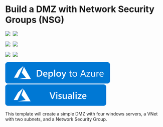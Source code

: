 # Build a DMZ with Network Security Groups (NSG)

<IMG SRC="https://azurequickstartsservice.blob.core.windows.net/badges/301-dmz-nsg/PublicLastTestDate.svg" />&nbsp;
<IMG SRC="https://azurequickstartsservice.blob.core.windows.net/badges/301-dmz-nsg/PublicDeployment.svg" />&nbsp;

<IMG SRC="https://azurequickstartsservice.blob.core.windows.net/badges/301-dmz-nsg/FairfaxLastTestDate.svg" />&nbsp;
<IMG SRC="https://azurequickstartsservice.blob.core.windows.net/badges/301-dmz-nsg/FairfaxDeployment.svg" />&nbsp;

<IMG SRC="https://azurequickstartsservice.blob.core.windows.net/badges/301-dmz-nsg/BestPracticeResult.svg" />&nbsp;
<IMG SRC="https://azurequickstartsservice.blob.core.windows.net/badges/301-dmz-nsg/CredScanResult.svg" />&nbsp;

<a href="https://portal.azure.com/#create/Microsoft.Template/uri/https%3A%2F%2Fraw.githubusercontent.com%2FAzure%2Fazure-quickstart-templates%2Fmaster%2F301-dmz-nsg%2Fazuredeploy.json" target="_blank">
    <img src="https://raw.githubusercontent.com/Azure/azure-quickstart-templates/master/1-CONTRIBUTION-GUIDE/images/deploytoazure.svg?sanitize=true"/>
</a>
<a href="http://armviz.io/#/?load=https%3A%2F%2Fraw.githubusercontent.com%2FAzure%2Fazure-quickstart-templates%2Fmaster%2F301-dmz-nsg%2Fazuredeploy.json" target="_blank">
    <img src="https://raw.githubusercontent.com/Azure/azure-quickstart-templates/master/1-CONTRIBUTION-GUIDE/images/visualizebutton.svg?sanitize=true"/>
</a>

This template will create a simple DMZ with four windows servers, a VNet with two subnets, and a Network Security Group. 

